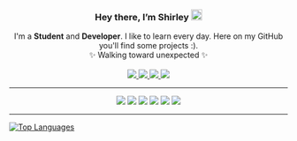 <h3 align="center">Hey there, I’m Shirley <img src="https://media.giphy.com/media/hvRJCLFzcasrR4ia7z/giphy.gif" width="20px"></h3>
<div align="center">
  I'm a <strong>Student</strong> and <strong>Developer</strong>. I like to learn every day. Here on my GitHub you'll find some projects :). 
</div>

<div align="center">
✨ Walking toward unexpected ✨
</div >

<br>
 
 <div align="center">
  <a align="center" href="https://www.linkedin.com/in/shirley-chuquín-4ab1251a9/">
    <img src="https://img.shields.io/badge/-LinkedIn-0e76a8?style=plastic&logo=linkedIn&logoColor=white">
  </a>
  <a align="center" href="https://twitter.com/shirley_liz">
    <img src="https://img.shields.io/badge/-Twitter-1DA1F2?style=plastic&logo=Twitter&logoColor=white">
  </a>
  <a align="center" href="https://www.instagram.com/shirley_lizz/">
    <img src="https://img.shields.io/badge/-Instagram-833AB4?style=plastic&logo=Instagram&logoColor=white">
  </a>
  <a align="center" href="https://www.facebook.com/shirley.chuquin/">
    <img src="https://img.shields.io/badge/-Facebook-0e76a8?style=plastic&logo=facebook&logoColor=white">
  </a>
</div>
 
 
<hr>
<div align="center">
  <img src="https://img.shields.io/badge/-HTML-red?style=for-the-badge&logo=html5&logoColor=white&labelColor=black">
  <img src="https://img.shields.io/badge/-CSS-orange?style=for-the-badge&logo=css3&logoColor=white&labelColor=black">
  <img src="https://img.shields.io/badge/-C-A8B9CC?style=for-the-badge&logo=c&logoColor=white&labelColor=black">
  <img src="https://img.shields.io/badge/-PostgreSQL-4169E1?style=for-the-badge&logo=postgresql&logoColor=white&labelColor=black">
  <img src="https://img.shields.io/badge/-Python-blue?style=for-the-badge&logo=python&logoColor=white&labelColor=black">
  <img src="https://img.shields.io/badge/-JavaScript-purple?style=for-the-badge&logo=javascript&logoColor=white&labelColor=black">
</div>
<hr>

[![Top Languages](https://github-readme-stats.vercel.app/api/top-langs/?username=shirlizz&layout=compact&show_icons=true&theme=radical
)](https://github.com/anuraghazra/github-readme-stats)


<!--
**shirlizz/shirlizz** is a ✨ _special_ ✨ repository because its `README.md` (this file) appears on your GitHub profile.

Here are some ideas to get you started:

- 🔭 I’m currently working on ...
- 🌱 I’m currently learning ...
- 👯 I’m looking to collaborate on ...
- 🤔 I’m looking for help with ...
- 💬 Ask me about ...
- 📫 How to reach me: ...
- 😄 Pronouns: ...
- ⚡ Fun fact: ...
-->
